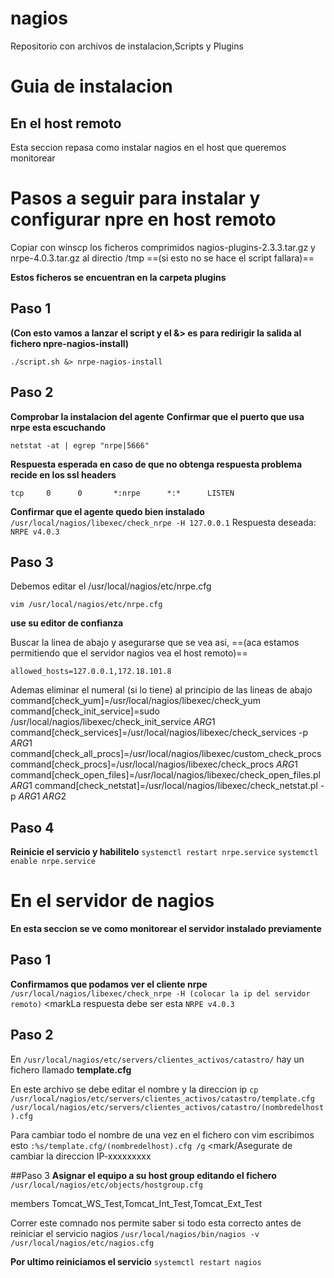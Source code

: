 # nagios
Repositorio con archivos de instalacion,Scripts y Plugins 

# Guia de instalacion 

## En el host remoto
Esta seccion repasa como instalar nagios en el host que queremos monitorear
# Pasos a seguir para instalar y configurar npre en host remoto

Copiar con winscp los ficheros comprimidos nagios-plugins-2.3.3.tar.gz y nrpe-4.0.3.tar.gz al directio /tmp
==(si esto no se hace el script fallara)==

**Estos ficheros se encuentran en la carpeta plugins**

## Paso 1

**(Con esto vamos a lanzar el script y el &> es para redirigir la salida al fichero npre-nagios-install)**

`./script.sh &> nrpe-nagios-install`


## Paso 2 
**Comprobar la instalacion del agente**
**Confirmar que el puerto que usa nrpe esta escuchando**

`netstat -at | egrep "nrpe|5666"`

**Respuesta esperada en caso de que no obtenga respuesta problema recide en los ssl headers**


`tcp     0      0       *:nrpe      *:*      LISTEN`

**Confirmar que el agente quedo bien instalado**
`/usr/local/nagios/libexec/check_nrpe -H 127.0.0.1`
Respuesta deseada:
`NRPE v4.0.3`

 

## Paso 3
Debemos editar el /usr/local/nagios/etc/nrpe.cfg

`vim /usr/local/nagios/etc/nrpe.cfg`

 **use su editor de confianza**

Buscar la linea de abajo y asegurarse que se vea asi, ==(aca estamos permitiendo que el servidor nagios vea el host remoto)==

`allowed_hosts=127.0.0.1,172.18.101.8`

Ademas eliminar el numeral (si lo tiene) al principio de las lineas de abajo
command[check_yum]=/usr/local/nagios/libexec/check_yum
command[check_init_service]=sudo /usr/local/nagios/libexec/check_init_service $ARG1$
command[check_services]=/usr/local/nagios/libexec/check_services -p $ARG1$
command[check_all_procs]=/usr/local/nagios/libexec/custom_check_procs
command[check_procs]=/usr/local/nagios/libexec/check_procs $ARG1$
command[check_open_files]=/usr/local/nagios/libexec/check_open_files.pl $ARG1$
command[check_netstat]=/usr/local/nagios/libexec/check_netstat.pl -p $ARG1$ $ARG2$

## Paso 4
**Reinicie el servicio y habilitelo** 
`systemctl restart nrpe.service`
`systemctl enable nrpe.service`

 

# En el servidor de nagios
**En esta seccion se ve como monitorear el servidor instalado previamente**
## Paso 1 
**Confirmamos que podamos ver el cliente nrpe**
`/usr/local/nagios/libexec/check_nrpe -H (colocar la ip del servidor remoto)`
<markLa respuesta debe ser esta</mark>
`NRPE v4.0.3`

 

## Paso 2
En `/usr/local/nagios/etc/servers/clientes_activos/catastro/` hay un fichero llamado **template.cfg**

En este archivo se debe editar el nombre y la direccion ip
`cp /usr/local/nagios/etc/servers/clientes_activos/catastro/template.cfg /usr/local/nagios/etc/servers/clientes_activos/catastro/(nombredelhost).cfg`

Para cambiar todo el nombre de una vez en el fichero con vim escribimos esto
`:%s/template.cfg/(nombredelhost).cfg /g`
<mark/Asegurate de cambiar la direccion IP-xxxxxxxxx</mark>

 

##Paso 3
**Asignar el equipo a su host group editando el fichero** 
`/usr/local/nagios/etc/objects/hostgroup.cfg`

 

members                                 Tomcat_WS_Test,Tomcat_Int_Test,Tomcat_Ext_Test

 

Correr este comnado nos permite saber si todo esta correcto antes de reiniciar el servicio nagios
`/usr/local/nagios/bin/nagios -v /usr/local/nagios/etc/nagios.cfg`

 

**Por ultimo reiniciamos el servicio**
`systemctl restart nagios`